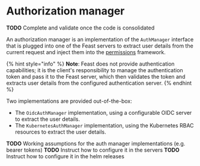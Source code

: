 # Authorization manager
**TODO** Complete and validate once the code is consolidated

An authorization manager is an implementation of the `AuthManager` interface that is plugged into one of the Feast servers to extract user details from the current request and inject them into the [permissions](../../getting-started/concepts/permissions.md) framework.

{% hint style="info" %}
**Note**: Feast does not provide authentication capabilities; it is the client's responsibility to manage the authentication token and pass it to
the Feast server, which then validates the token and extracts user details from the configured authentication server.
{% endhint %}

Two implementations are provided out-of-the-box:
* The `OidcAuthManager` implementation, using a configurable OIDC server to extract the user details.
* The `KubernetesAuthManager` implementation, using the Kubernetes RBAC resources to extract the user details.

**TODO** Working assumptions for the auth manager implementations (e.g. bearer tokens)
**TODO** Instruct how to configure it in the servers
**TODO** Instruct how to configure it in the helm releases 
